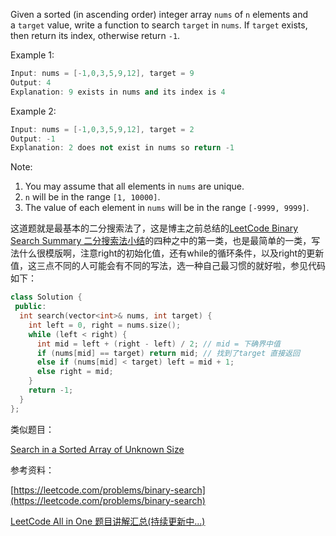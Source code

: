 Given a sorted (in ascending order) integer array `nums` of `n` elements and a `target` value, write a function to search `target` in `nums`. If `target` exists, then return its index, otherwise return `-1`.

Example 1:

```cpp
Input: nums = [-1,0,3,5,9,12], target = 9
Output: 4
Explanation: 9 exists in nums and its index is 4
```

Example 2:

```cpp
Input: nums = [-1,0,3,5,9,12], target = 2
Output: -1
Explanation: 2 does not exist in nums so return -1
```

Note:

1. You may assume that all elements in `nums` are unique.
1. `n` will be in the range `[1, 10000]`.
1. The value of each element in `nums` will be in the range `[-9999, 9999]`.

这道题就是最基本的二分搜索法了，这是博主之前总结的[LeetCode Binary Search Summary 二分搜索法小结](http://www.cnblogs.com/grandyang/p/6854825.html)的四种之中的第一类，也是最简单的一类，写法什么很模版啊，注意right的初始化值，还有while的循环条件，以及right的更新值，这三点不同的人可能会有不同的写法，选一种自己最习惯的就好啦，参见代码如下：

```cpp
class Solution {
 public:
  int search(vector<int>& nums, int target) {
    int left = 0, right = nums.size();
    while (left < right) {
      int mid = left + (right - left) / 2; // mid = 下确界中值
      if (nums[mid] == target) return mid; // 找到了target 直接返回
      else if (nums[mid] < target) left = mid + 1;
      else right = mid;
    }
    return -1;
  }
};
```

类似题目：

[Search in a Sorted Array of Unknown Size](https://www.cnblogs.com/grandyang/p/9937770.html)

参考资料：

[https://leetcode.com/problems/binary-search](https://leetcode.com/problems/binary-search)

[LeetCode All in One 题目讲解汇总(持续更新中...)](http://www.cnblogs.com/grandyang/p/4606334.html)
